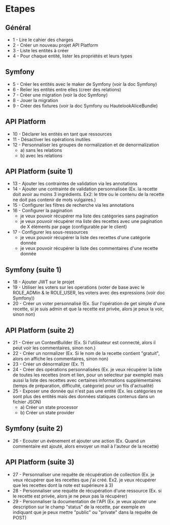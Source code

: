 # Etapes

## Général

- 1 - Lire le cahier des charges
- 2 - Créer un nouveau projet API Platform
- 3 - Liste les entités à créer
- 4 - Pour chaque entité, lister les propriétés et leurs types

## Symfony

- 5 - Créer les entités avec le maker de Symfony (voir la doc Symfony)
- 6 - Relier les entités entre elles (creer des relations)
- 7 - Créer une migration (voir la doc Symfony)
- 8 - Jouer la migration
- 9 - Créer des fixtures (voir la doc Symfony ou HautelookAliceBundle)

## API Platform

- 10 - Déclarer les entités en tant que ressources
- 11 - Désactiver les opérations inutiles
- 12 - Personnaliser les groupes de normalization et de denormalization
    - a) sans les relations
    - b) avec les relations

## API Platform (suite 1)

- 13 - Ajouter les contraintes de validation via les annotations
- 14 - Ajouter une contrainte de validation personnalisée (Ex. la recette doit avoir au moins 3 ingrédients. Ex2: le titre ou le contenu de la recette ne doit pas contenir de mots vulgaires.)
- 15 - Configurer les filtres de recherche via les annotations
- 16 - Configurer la pagination
    - je veux pouvoir récupérer ma liste des catégories sans pagination
    - je veux pouvoir récupérer ma liste des recettes avec une pagination de X éléments par page (configurable par le client)
- 17 - Configurer les sous-ressources
    - je veux pouvoir récupérer la liste des recettes d'une catégorie donnée
    - je veux pouvoir récupérer la liste des commentaires d'une recette donnée

## Symfony (suite 1)

- 18 - Ajouter JWT sur le projet
- 19 - Utiliser les voters sur les operations (voter de base avec le ROLE_ADMin & le ROLE_USER, les voters avec des expressions (voir doc Symfony))
- 20 - Créer un voter personnalisé (Ex. Sur l'opération de get simple d'une recette, si je suis admin et que la recette est privée, alors je peux la voir, sinon non)

## API Platform (suite 2)

- 21 - Créer un ContextBuilder (Ex. Si l'utilisateur est connecté, alors il peut voir les commentaires, sinon non.)
- 22 - Créer un normalizer (Ex. Si le nom de la recette contient "gratuit", alors on affiche les commentaires, sinon non)
- 23 - Créer un dénormalizer (Ex. ?)
- 24 - Créer des opérations personnalisées (Ex. je veux récupérer la liste de toutes les recettes (nom et lien, pour un selecteur par exemple) mais aussi la liste des recettes avec certaines informations supplémentaires (temps de préparation, difficulté, catégorie) pour un fils d'actualité)
- 25 - Exposer une donnée qui n'est pas une entité (Ex. les catégories ne sont plus des entités mais des données statiques contenus dans un fichier JSON)
    - a) Créer un state processor
    - b) Créer un state provider

## Symfony (suite 2)

- 26 - Ecouter un événement et ajouter une action (Ex. Quand un commentaire est ajouté, alors envoyer un mail à l'auteur de la recette)

## API Platform (suite 3)

- 27 - Personnaliser une requête de récupération de collection (Ex. je veux récupérer que les recettes que j'ai créé. Ex2. je veux récupérer que les recettes dont la note est supérieure à 3)
- 28 - Personnaliser une requête de récupération d'une ressource (Ex. si le recette est privée, alors je ne peux pas la récupérer)
- 29 - Personnaliser la documentation de l'API (Ex. je veux ajouter une description sur le champ "status" de la recette, par exemple en indiquant que je peux mettre "public" ou "private" dans la requête de POST)
